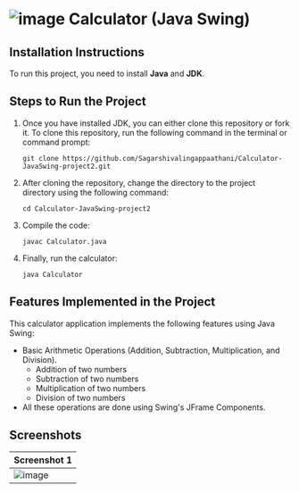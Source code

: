 ﻿# ![image](https://github.com/Sagarshivalingappaathani/Calculator-JavaSwing-project2/assets/121311033/9cb0ce12-c647-424f-ae94-5173f057f027)  Calculator (Java Swing)

## Installation Instructions

To run this project, you need to install **Java** and **JDK**.

## Steps to Run the Project

1. Once you have installed JDK, you can either clone this repository or fork it. To clone this repository, run the following command in the terminal or command prompt:

    ```
    git clone https://github.com/Sagarshivalingappaathani/Calculator-JavaSwing-project2.git
    ```

2. After cloning the repository, change the directory to the project directory using the following command:

    ```
    cd Calculator-JavaSwing-project2
    ```

3. Compile the code:

    ```
    javac Calculator.java
    ```

4. Finally, run the calculator:

    ```
    java Calculator
    ```

## Features Implemented in the Project

This calculator application implements the following features using Java Swing:

- Basic Arithmetic Operations (Addition, Subtraction, Multiplication, and Division).
  - Addition of two numbers
  - Subtraction of two numbers
  - Multiplication of two numbers
  - Division of two numbers
- All these operations are done using Swing's JFrame Components.

## Screenshots

| Screenshot 1                                     |
| ------------------------------------------------ | 
| ![image](https://github.com/Sagarshivalingappaathani/Calculator-JavaSwing-project2/images/Screenshot%202023-09-09%20020411.png) | 
